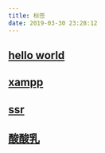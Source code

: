 ```yaml
---
title: 标签
date: 2019-03-30 23:28:12
---
```

## [hello world](tags/hello-world/)

## [xampp](tags/xampp/)

## [ssr](tags/ssr/)

## [酸酸乳](tags/酸酸乳/)
